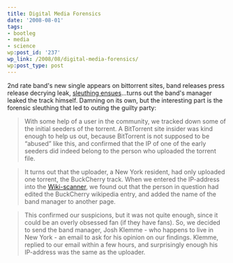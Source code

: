 ```yaml
---
title: Digital Media Forensics
date: '2008-08-01'
tags:
- bootleg
- media
- science
wp:post_id: '237'
wp_link: /2008/08/digital-media-forensics/
wp:post_type: post
---
```


2nd rate band's new single appears on bittorrent sites, band releases press release decrying leak, [sleuthing ensues](http://torrentfreak.com/band-leaks-track-to-bittorrent-blames-pirates-080731/)...turns out the band's manager leaked the track himself. Damning on its own, but the interesting part is the forensic sleuthing that led to outing the guilty party:

>

> With some help of a user in the community, we tracked down some of the initial seeders of the torrent. A BitTorrent site insider was kind enough to help us out, because BitTorrent is not supposed to be “abused” like this, and confirmed that the IP of one of the early seeders did indeed belong to the person who uploaded the torrent file.

> It turns out that the uploader, a New York resident, had only uploaded one torrent, the BuckCherry track. When we entered the IP-address into the [Wiki-scanner](http://wikiscanner.virgil.gr/), we found out that the person in question had edited the BuckCherry wikipedia entry, and added the name of the band manager to another page.

> This confirmed our suspicions, but it was not quite enough, since it could be an overly obsessed fan (if they have fans). So, we decided to send the band manager, Josh Klemme - who happens to live in New York - an email to ask for his opinion on our findings. Klemme, replied to our email within a few hours, and surprisingly enough his IP-address was the same as the uploader.

